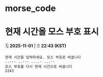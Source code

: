 # morse_code
# 현재 시간을 모스 부호 표시
<!-- MORSE_TIME_START -->
🗓️ **2025-11-01** | ⏰ **22:43 (KST)**

```
현재 시간을 입력하세요. 모스 부호로 바꿉니다
..--- ..--- ....- ...--
모스 부호를 다시 현재 시간으로 바꿉니다
2243
```
<!-- MORSE_TIME_END -->
